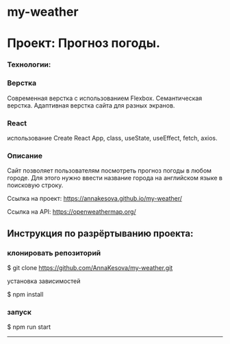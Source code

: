 # my-weather

# Проект: Прогноз погоды. 

### Технологии:

### Верстка
Современная верстка с использованием Flexbox. Семантическая верстка. Адаптивная верстка сайта для разных экранов. 

### React
использование Create React App, class, useState, useEffect, fetch, axios.

### Описание
Сайт позволяет пользователям посмотреть прогноз погоды в любом городе. Для этого нужно ввести название города на английском языке в поисковую строку. 

Ссылка на проект: https://annakesova.github.io/my-weather/


Ссылка на API: https://openweathermap.org/

## Инструкция по разрёртыванию проекта:
### клонировать репозиторий
$ git clone  https://github.com/AnnaKesova/my-weather.git

установка зависимостей

$ npm install

### запуск

$ npm run start

------